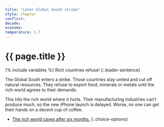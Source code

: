 ```yaml
---
title: "Later Global South strike"
style: chapter
conflict: 
decade: 
economy: 
temperature: 1.7
---
```


<h1>{{ page.title }}</h1>

{% include variables %}
Rich countries refuse!
{:.leader-sentence}

The Global South enters a strike. Those countries stay united and cut off natural resources. They refuse to export food, minerals or metals until the rich world agrees to their demands.

This hits the rich world where it hurts. Their manufacturing industries can’t produce much, so the new iPhone launch is delayed. Worse, no one can get their hands on a decent cup of coffee.

- [The rich world caves after six months.](chapter_global-climate-fund.html)
{:.choice-options}
